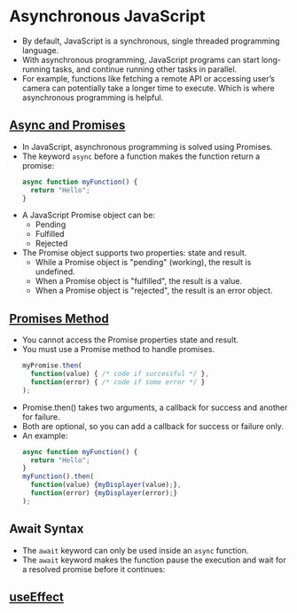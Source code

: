 # Asynchronous JavaScript
- By default, JavaScript is a synchronous, single threaded programming language. 
- With asynchronous programming, JavaScript programs can start long-running tasks, and continue running other tasks in parallel.
- For example, functions like fetching a remote API or accessing user’s camera can potentially take a longer time to execute. Which is where asynchronous programming is helpful.


## [Async and Promises](https://www.w3schools.com/js/js_async.asp)
- In JavaScript, asynchronous programming is solved using Promises.
- The keyword `async` before a function makes the function return a promise:
  ```javascript
  async function myFunction() {
    return "Hello";
  }
  ```
- A JavaScript Promise object can be:
  - Pending
  - Fulfilled
  - Rejected
- The Promise object supports two properties: state and result.
  - While a Promise object is "pending" (working), the result is undefined.
  - When a Promise object is "fulfilled", the result is a value.
  - When a Promise object is "rejected", the result is an error object.

## [Promises Method](https://www.w3schools.com/js/js_promise.asp)
- You cannot access the Promise properties state and result.
- You must use a Promise method to handle promises.
  ```javascript
  myPromise.then(
    function(value) { /* code if successful */ },
    function(error) { /* code if some error */ }
  );
  ```
- Promise.then() takes two arguments, a callback for success and another for failure.
- Both are optional, so you can add a callback for success or failure only.
- An example:
  ```javascript
  async function myFunction() {
    return "Hello";
  }
  myFunction().then(
    function(value) {myDisplayer(value);},
    function(error) {myDisplayer(error);}
  );
  ```

## Await Syntax
- The `await` keyword can only be used inside an `async` function.
- The `await` keyword makes the function pause the execution and wait for a resolved promise before it continues:

## [useEffect](https://www.w3schools.com/react/react_useeffect.asp)


